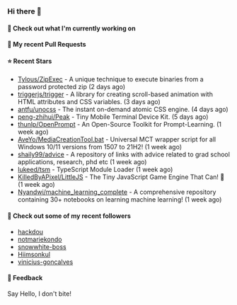 ### Hi there 👋

#### 👷 Check out what I'm currently working on

#### 🔨 My recent Pull Requests


#### ⭐ Recent Stars

- [Tylous/ZipExec](https://github.com/Tylous/ZipExec) - A unique technique to execute binaries from a password protected zip (2 days ago)
- [triggerjs/trigger](https://github.com/triggerjs/trigger) - A library for creating scroll-based animation with HTML attributes and CSS variables. (3 days ago)
- [antfu/unocss](https://github.com/antfu/unocss) - The instant on-demand atomic CSS engine. (4 days ago)
- [peng-zhihui/Peak](https://github.com/peng-zhihui/Peak) - Tiny Mobile Terminal Device Kit. (5 days ago)
- [thunlp/OpenPrompt](https://github.com/thunlp/OpenPrompt) - An Open-Source Toolkit for Prompt-Learning. (1 week ago)
- [AveYo/MediaCreationTool.bat](https://github.com/AveYo/MediaCreationTool.bat) - Universal MCT wrapper script for all Windows 10/11 versions from 1507 to 21H2! (1 week ago)
- [shaily99/advice](https://github.com/shaily99/advice) - A repository of links with advice related to grad school applications, research, phd etc (1 week ago)
- [lukeed/tsm](https://github.com/lukeed/tsm) - TypeScript Module Loader (1 week ago)
- [KilledByAPixel/LittleJS](https://github.com/KilledByAPixel/LittleJS) - The Tiny JavaScript Game Engine That Can! 🚂 (1 week ago)
- [Nyandwi/machine_learning_complete](https://github.com/Nyandwi/machine_learning_complete) - A comprehensive repository containing 30&#43; notebooks on learning machine learning! (1 week ago)

#### 👯 Check out some of my recent followers

- [hackdou](https://github.com/hackdou)
- [notmariekondo](https://github.com/notmariekondo)
- [snowwhite-boss](https://github.com/snowwhite-boss)
- [Hiimsonkul](https://github.com/Hiimsonkul)
- [vinicius-goncalves](https://github.com/vinicius-goncalves)

#### 💬 Feedback

Say Hello, I don't bite!